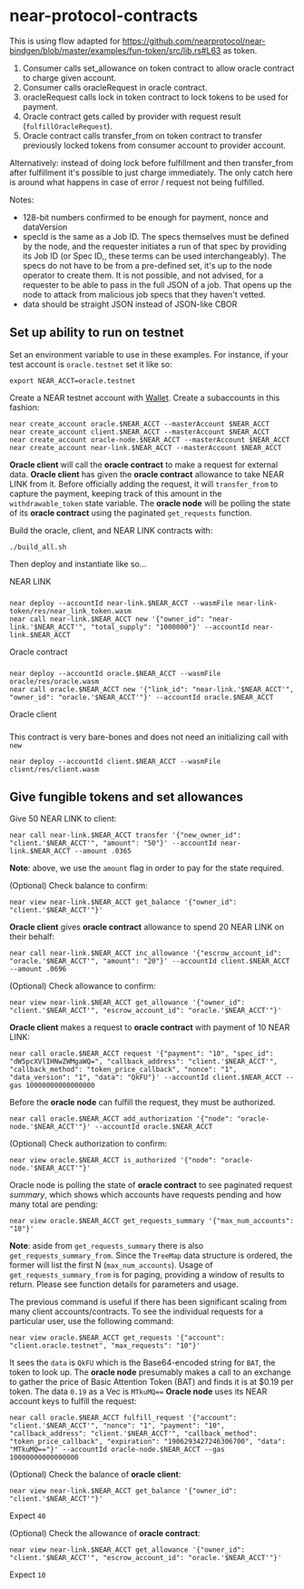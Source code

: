 # near-protocol-contracts

This is using flow adapted for https://github.com/nearprotocol/near-bindgen/blob/master/examples/fun-token/src/lib.rs#L63 as token.

1) Consumer calls set_allowance on token contract to allow oracle contract to charge given account.
2) Consumer calls oracleRequest in oracle contract.
3) oracleRequest calls lock in token contract to lock tokens to be used for payment.
4) Oracle contract gets called by provider with request result (`fulfillOracleRequest`).
5) Oracle contract calls transfer_from on token contract to transfer previously locked tokens from consumer account to provider account.

Alternatively:
instead of doing lock before fulfillment and then transfer_from after fulfillment it's possible to just charge immediately. The only catch here is around what happens in case of error / request not being fulfilled.

Notes:
- 128-bit numbers confirmed to be enough for payment, nonce and dataVersion
- specId  is the same as a Job ID. The specs themselves must be defined by the node, and the requester initiates a run of that spec by providing its Job ID (or Spec ID,, these terms can be used interchangeably). The specs do not have to be from a pre-defined set, it's up to the node operator to create them. It is not possible, and not advised, for a requester to be able to pass in the full JSON of a job. That opens up the node to attack from malicious job specs that they haven't vetted.
- data should be straight JSON instead of JSON-like CBOR

## Set up ability to run on testnet
Set an environment variable to use in these examples. For instance, if your test account is `oracle.testnet` set it like so:

    export NEAR_ACCT=oracle.testnet

Create a NEAR testnet account with [Wallet](https://wallet.testnet.near.org).
Create a subaccounts in this fashion:

    near create_account oracle.$NEAR_ACCT --masterAccount $NEAR_ACCT
    near create_account client.$NEAR_ACCT --masterAccount $NEAR_ACCT
    near create_account oracle-node.$NEAR_ACCT --masterAccount $NEAR_ACCT
    near create_account near-link.$NEAR_ACCT --masterAccount $NEAR_ACCT

**Oracle client** will call the **oracle contract** to make a request for external data.
**Oracle client** has given the **oracle contract** allowance to take NEAR LINK from it. Before officially adding the request, it will `transfer_from` to capture the payment, keeping track of this amount in the `withdrawable_token` state variable.
The **oracle node** will be polling the state of its **oracle contract** using the paginated `get_requests` function.

Build the oracle, client, and NEAR LINK contracts with:

    ./build_all.sh
    
Then deploy and instantiate like so…

NEAR LINK
###

    near deploy --accountId near-link.$NEAR_ACCT --wasmFile near-link-token/res/near_link_token.wasm
    near call near-link.$NEAR_ACCT new '{"owner_id": "near-link.'$NEAR_ACCT'", "total_supply": "1000000"}' --accountId near-link.$NEAR_ACCT
    
Oracle contract
###

    near deploy --accountId oracle.$NEAR_ACCT --wasmFile oracle/res/oracle.wasm
    near call oracle.$NEAR_ACCT new '{"link_id": "near-link.'$NEAR_ACCT'", "owner_id": "oracle.'$NEAR_ACCT'"}' --accountId oracle.$NEAR_ACCT
    
Oracle client
###

This contract is very bare-bones and does not need an initializing call with `new`

    near deploy --accountId client.$NEAR_ACCT --wasmFile client/res/client.wasm
    
## Give fungible tokens and set allowances

Give 50 NEAR LINK to client:

    near call near-link.$NEAR_ACCT transfer '{"new_owner_id": "client.'$NEAR_ACCT'", "amount": "50"}' --accountId near-link.$NEAR_ACCT --amount .0365
    
**Note**: above, we use the `amount` flag in order to pay for the state required.
    
(Optional) Check balance to confirm:

    near view near-link.$NEAR_ACCT get_balance '{"owner_id": "client.'$NEAR_ACCT'"}'
    
**Oracle client** gives **oracle contract** allowance to spend 20 NEAR LINK on their behalf:

    near call near-link.$NEAR_ACCT inc_allowance '{"escrow_account_id": "oracle.'$NEAR_ACCT'", "amount": "20"}' --accountId client.$NEAR_ACCT --amount .0696
    
(Optional) Check allowance to confirm:

    near view near-link.$NEAR_ACCT get_allowance '{"owner_id": "client.'$NEAR_ACCT'", "escrow_account_id": "oracle.'$NEAR_ACCT'"}'
    
**Oracle client** makes a request to **oracle contract** with payment of 10 NEAR LINK:

    near call oracle.$NEAR_ACCT request '{"payment": "10", "spec_id": "dW5pcXVlIHNwZWMgaWQ=", "callback_address": "client.'$NEAR_ACCT'", "callback_method": "token_price_callback", "nonce": "1", "data_version": "1", "data": "QkFU"}' --accountId client.$NEAR_ACCT --gas 10000000000000000
    
Before the **oracle node** can fulfill the request, they must be authorized.

    near call oracle.$NEAR_ACCT add_authorization '{"node": "oracle-node.'$NEAR_ACCT'"}' --accountId oracle.$NEAR_ACCT
    
(Optional) Check authorization to confirm:

    near view oracle.$NEAR_ACCT is_authorized '{"node": "oracle-node.'$NEAR_ACCT'"}'   
         
Oracle node is polling the state of **oracle contract** to see paginated request *summary*, which shows which accounts have requests pending and how many total are pending:

    near view oracle.$NEAR_ACCT get_requests_summary '{"max_num_accounts": "10"}'
    
**Note**: aside from `get_requests_summary` there is also `get_requests_summary_from`. Since the `TreeMap` data structure is ordered, the former will list the first N (`max_num_accounts`). Usage of `get_requests_summary_from` is for paging, providing a window of results to return. Please see function details for parameters and usage.

The previous command is useful if there has been significant scaling from many client accounts/contracts. To see the individual requests for a particular user, use the following command:

    near view oracle.$NEAR_ACCT get_requests '{"account": "client.oracle.testnet", "max_requests": "10"}'
    
It sees the `data` is `QkFU` which is the Base64-encoded string for `BAT`, the token to look up. The **oracle node** presumably makes a call to an exchange to gather the price of Basic Attention Token (BAT) and finds it is at $0.19 per token.
The data `0.19` as a Vec<u8> is `MTkuMQ==`
**Oracle node** uses its NEAR account keys to fulfill the request:

    near call oracle.$NEAR_ACCT fulfill_request '{"account": "client.'$NEAR_ACCT'", "nonce": "1", "payment": "10", "callback_address": "client.'$NEAR_ACCT'", "callback_method": "token_price_callback", "expiration": "1906293427246306700", "data": "MTkuMQ=="}' --accountId oracle-node.$NEAR_ACCT --gas 10000000000000000
    
(Optional) Check the balance of **oracle client**:

    near view near-link.$NEAR_ACCT get_balance '{"owner_id": "client.'$NEAR_ACCT'"}'
    
Expect `40`
    
(Optional) Check the allowance of **oracle contract**:

    near view near-link.$NEAR_ACCT get_allowance '{"owner_id": "client.'$NEAR_ACCT'", "escrow_account_id": "oracle.'$NEAR_ACCT'"}'
    
Expect `10`
